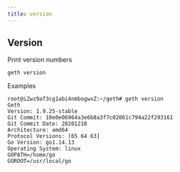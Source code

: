 ```yaml
---
title: version
---
```


## Version

Print version numbers

```shell script
geth version
```

Examples

```shell script
root@iZwz9af3cg1abi4nmbogwxZ:~/geth# geth version
Geth
Version: 1.9.25-stable
Git Commit: 10e0e06964a3e6b8a3f7c02061c794a22f293161
Git Commit Date: 20201218
Architecture: amd64
Protocol Versions: [65 64 63]
Go Version: go1.14.13
Operating System: linux
GOPATH=/home/go
GOROOT=/usr/local/go
```
